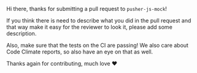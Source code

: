 Hi there, thanks for submitting a pull request to `pusher-js-mock`!

If you think there is need to describe what you did in the pull request
and that way make it easy for the reviewer to look it, please add some
description.

Also, make sure that the tests on the CI are passing! We also care about
Code Climate reports, so also have an eye on that as well.

Thanks again for contributing, much love :heart:
